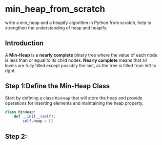 # min_heap_from_scratch
write a min_heap and a heapify algorithm in Python from scratch, help to strengthen the understanding of heap and heapify.

## Introduction
A **Min-Heap** is a **nearly complete** binary tree where the value of each node is less than or equal to its child nodes. 
**Nearly complete** means that all levels are fully filled except possibly the last, as the tree is filled from left to right.

## Step 1:Define the Min-Heap Class
Start by defining a class `MinHeap` that will store the heap and provide operations for inserting elements and maintaining the heap property.
```python
class MinHeap:
    def __init__(self):
        self.heap = []
```
## Step 2: 
